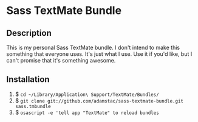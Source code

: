 # Sass TextMate Bundle

## Description

This is my personal Sass TextMate bundle. I don't intend to make this something that everyone uses. It's just what I use. Use it if you'd like, but I can't promise that it's something awesome.
 
## Installation

1. $ `cd ~/Library/Application\ Support/TextMate/Bundles/`
2. $ `git clone git://github.com/adamstac/sass-textmate-bundle.git sass.tmbundle`
3. $ `osascript -e 'tell app "TextMate" to reload bundles`